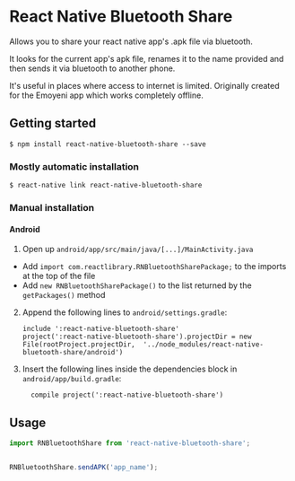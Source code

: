 
# React Native Bluetooth Share

Allows you to share your react native app's .apk file via bluetooth.

It looks for the current app's apk file, renames it to the name provided and then sends it via bluetooth to another phone.

It's useful in places where access to internet is limited. Originally created for the Emoyeni app which works completely offline.

## Getting started

`$ npm install react-native-bluetooth-share --save`

### Mostly automatic installation

`$ react-native link react-native-bluetooth-share`

### Manual installation

#### Android

1. Open up `android/app/src/main/java/[...]/MainActivity.java`
  - Add `import com.reactlibrary.RNBluetoothSharePackage;` to the imports at the top of the file
  - Add `new RNBluetoothSharePackage()` to the list returned by the `getPackages()` method
2. Append the following lines to `android/settings.gradle`:
  	```
  	include ':react-native-bluetooth-share'
  	project(':react-native-bluetooth-share').projectDir = new File(rootProject.projectDir, 	'../node_modules/react-native-bluetooth-share/android')
  	```
3. Insert the following lines inside the dependencies block in `android/app/build.gradle`:
  	```
      compile project(':react-native-bluetooth-share')
  	```

## Usage
```javascript
import RNBluetoothShare from 'react-native-bluetooth-share';


RNBluetoothShare.sendAPK('app_name');
```
  